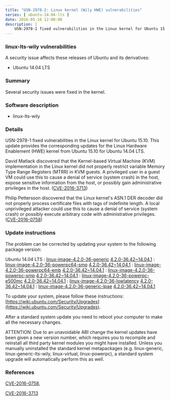```yaml
---
title: "USN-2978-2: Linux kernel (Wily HWE) vulnerabilities"
series: [ ubuntu-14.04-lts ]
date: 2016-05-16 12:00:00
description: |
    USN-2978-1 fixed vulnerabilities in the Linux kernel for Ubuntu 15.10. This update provides the corresponding updates for the Linux Hardware Enablement (HWE) kernel from Ubuntu 15.10 for Ubuntu 14.04 LTS.
--- 
```

 
### linux-lts-wily vulnerabilities

A security issue affects these releases of Ubuntu and its derivatives:

* Ubuntu 14.04 LTS

### Summary

Several security issues were fixed in the kernel. 

### Software description

* linux-lts-wily 

### Details

USN-2978-1 fixed vulnerabilities in the Linux kernel for Ubuntu 15.10. This update provides the corresponding updates for the Linux Hardware Enablement (HWE) kernel from Ubuntu 15.10 for Ubuntu 14.04 LTS.

David Matlack discovered that the Kernel-based Virtual Machine (KVM) implementation in the Linux kernel did not properly restrict variable Memory Type Range Registers (MTRR) in KVM guests. A privileged user in a guest VM could use this to cause a denial of service (system crash) in the host, expose sensitive information from the host, or possibly gain administrative privileges in the host. ([CVE-2016-3713](http://people.ubuntu.com/~ubuntu-security/cve/CVE-2016-3713))

Philip Pettersson discovered that the Linux kernel&#39;s ASN.1 DER decoder did not properly process certificate files with tags of indefinite length. A local unprivileged attacker could use this to cause a denial of service (system crash) or possibly execute arbitrary code with administrative privileges. ([CVE-2016-0758](http://people.ubuntu.com/~ubuntu-security/cve/CVE-2016-0758)) 

### Update instructions

The problem can be corrected by updating your system to the following package version:

Ubuntu 14.04 LTS
 : [linux-image-4.2.0-36-generic](https://launchpad.net/ubuntu/+source/linux-lts-wily) <span> [4.2.0-36.42~14.04.1](https://launchpad.net/ubuntu/+source/linux-lts-wily/4.2.0-36.42~14.04.1) </span> 
 : [linux-image-4.2.0-36-powerpc64-smp](https://launchpad.net/ubuntu/+source/linux-lts-wily) <span> [4.2.0-36.42~14.04.1](https://launchpad.net/ubuntu/+source/linux-lts-wily/4.2.0-36.42~14.04.1) </span> 
 : [linux-image-4.2.0-36-powerpc64-emb](https://launchpad.net/ubuntu/+source/linux-lts-wily) <span> [4.2.0-36.42~14.04.1](https://launchpad.net/ubuntu/+source/linux-lts-wily/4.2.0-36.42~14.04.1) </span> 
 : [linux-image-4.2.0-36-powerpc-smp](https://launchpad.net/ubuntu/+source/linux-lts-wily) <span> [4.2.0-36.42~14.04.1](https://launchpad.net/ubuntu/+source/linux-lts-wily/4.2.0-36.42~14.04.1) </span> 
 : [linux-image-4.2.0-36-powerpc-e500mc](https://launchpad.net/ubuntu/+source/linux-lts-wily) <span> [4.2.0-36.42~14.04.1](https://launchpad.net/ubuntu/+source/linux-lts-wily/4.2.0-36.42~14.04.1) </span> 
 : [linux-image-4.2.0-36-lowlatency](https://launchpad.net/ubuntu/+source/linux-lts-wily) <span> [4.2.0-36.42~14.04.1](https://launchpad.net/ubuntu/+source/linux-lts-wily/4.2.0-36.42~14.04.1) </span> 
 : [linux-image-4.2.0-36-generic-lpae](https://launchpad.net/ubuntu/+source/linux-lts-wily) <span> [4.2.0-36.42~14.04.1](https://launchpad.net/ubuntu/+source/linux-lts-wily/4.2.0-36.42~14.04.1) </span> 

To update your system, please follow these instructions: [https://wiki.ubuntu.com/Security/Upgrades](https://wiki.ubuntu.com/Security/Upgrades).

After a standard system update you need to reboot your computer to make all the necessary changes.

ATTENTION: Due to an unavoidable ABI change the kernel updates have been given a new version number, which requires you to recompile and reinstall all third party kernel modules you might have installed. Unless you manually uninstalled the standard kernel metapackages (e.g. linux-generic, linux-generic-lts-wily, linux-virtual, linux-powerpc), a standard system upgrade will automatically perform this as well. 

### References

 [CVE-2016-0758](http://people.ubuntu.com/~ubuntu-security/cve/CVE-2016-0758), 

 [CVE-2016-3713](http://people.ubuntu.com/~ubuntu-security/cve/CVE-2016-3713)
 
